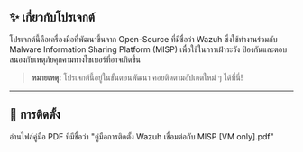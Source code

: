 ## ✨ เกี่ยวกับโปรเจกต์

โปรเจกต์นี้คือเครื่องมือที่พัฒนาขึ้นจาก Open-Source ที่มีชื่อว่า Wazuh ซึ่งใช้ทำงานร่วมกับ Malware Information Sharing Platform (MISP) เพื่อใช้ในการเฝ้าระวัง ป้องกันและตอบสนองกับเหตุภัยคุกคามทางไซเบอร์ที่อาจเกิดขึ้น

> **หมายเหตุ:** โปรเจกต์นี้อยู่ในขั้นตอนพัฒนา คอยติดตามอัปเดตใหม่ ๆ ได้ที่นี่!

---

## 🚀 การติดตั้ง

อ่านไฟล์คู่มือ PDF ที่มีชื่อว่า "คู่มือการติดตั้ง Wazuh เชื่อมต่อกับ MISP [VM only].pdf"